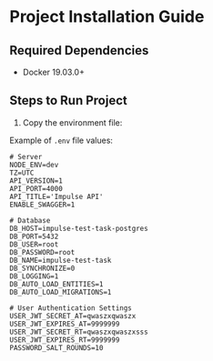 # Project Installation Guide

## Required Dependencies
- Docker 19.03.0+

## Steps to Run Project

1. Copy the environment file:

Example of `.env` file values:

```plaintext
# Server
NODE_ENV=dev
TZ=UTC
API_VERSION=1
API_PORT=4000
API_TITLE='Impulse API'
ENABLE_SWAGGER=1

# Database
DB_HOST=impulse-test-task-postgres
DB_PORT=5432
DB_USER=root
DB_PASSWORD=root
DB_NAME=impulse-test-task
DB_SYNCHRONIZE=0
DB_LOGGING=1
DB_AUTO_LOAD_ENTITIES=1
DB_AUTO_LOAD_MIGRATIONS=1

# User Authentication Settings
USER_JWT_SECRET_AT=qwaszxqwaszx
USER_JWT_EXPIRES_AT=9999999
USER_JWT_SECRET_RT=qwaszxqwaszxsss
USER_JWT_EXPIRES_RT=9999999
PASSWORD_SALT_ROUNDS=10
```